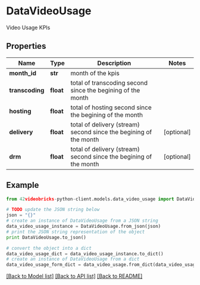 # DataVideoUsage

Video Usage KPIs

## Properties
Name | Type | Description | Notes
------------ | ------------- | ------------- | -------------
**month_id** | **str** | month of the kpis | 
**transcoding** | **float** | total of transcoding second since the begining of the month | 
**hosting** | **float** | total of hosting second since the begining of the month | 
**delivery** | **float** | total of delivery (stream) second since the begining of the month | [optional] 
**drm** | **float** | total of delivery (stream) second since the begining of the month | [optional] 

## Example

```python
from 42videobricks-python-client.models.data_video_usage import DataVideoUsage

# TODO update the JSON string below
json = "{}"
# create an instance of DataVideoUsage from a JSON string
data_video_usage_instance = DataVideoUsage.from_json(json)
# print the JSON string representation of the object
print DataVideoUsage.to_json()

# convert the object into a dict
data_video_usage_dict = data_video_usage_instance.to_dict()
# create an instance of DataVideoUsage from a dict
data_video_usage_form_dict = data_video_usage.from_dict(data_video_usage_dict)
```
[[Back to Model list]](../README.md#documentation-for-models) [[Back to API list]](../README.md#documentation-for-api-endpoints) [[Back to README]](../README.md)


